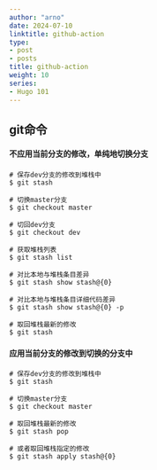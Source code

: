 ```yaml
---
author: "arno"
date: 2024-07-10
linktitle: github-action
type:
- post
- posts
title: github-action
weight: 10
series:
- Hugo 101
---
```



## git命令
#### 不应用当前分支的修改，单纯地切换分支
```
# 保存dev分支的修改到堆栈中
$ git stash

# 切换master分支
$ git checkout master

# 切回dev分支
$ git checkout dev

# 获取堆栈列表
$ git stash list

# 对比本地与堆栈条目差异
$ git stash show stash@{0}

# 对比本地与堆栈条目详细代码差异
$ git stash show stash@{0} -p

# 取回堆栈最新的修改
$ git stash
```
#### 应用当前分支的修改到切换的分支中
```
# 保存dev分支的修改到堆栈中
$ git stash

# 切换master分支
$ git checkout master

# 取回堆栈最新的修改
$ git stash pop

# 或者取回堆栈指定的修改
$ git stash apply stash@{0}

```
